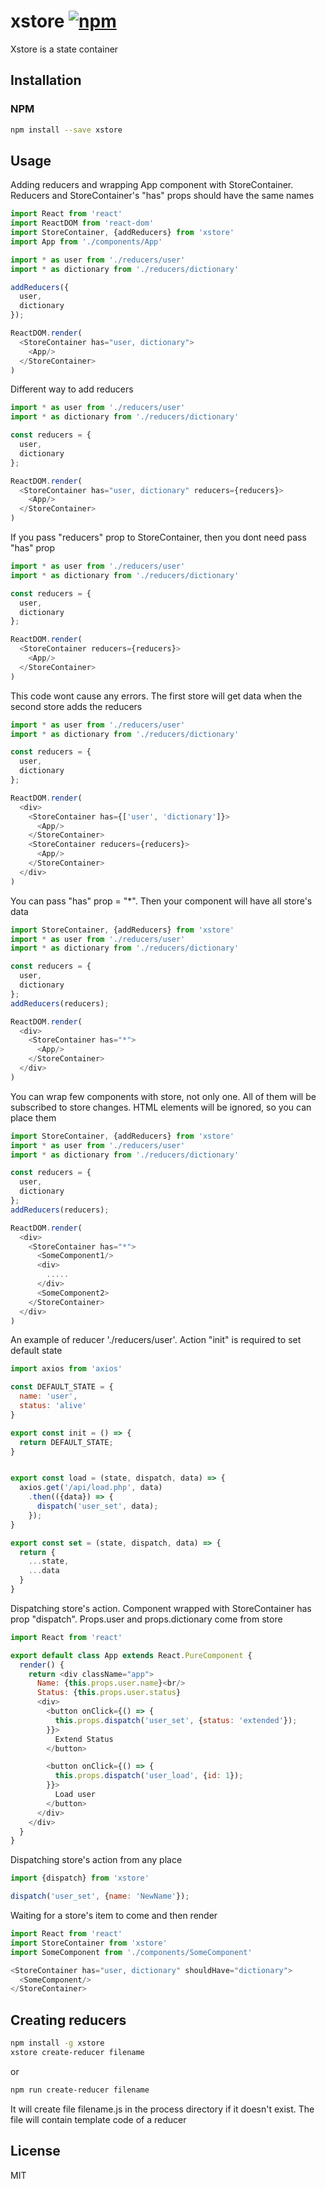 # xstore [![npm](https://img.shields.io/npm/v/xstore.svg?style=flat-square)](https://www.npmjs.com/package/xstore)

Xstore is a state container



## Installation

### NPM

```sh
npm install --save xstore
```


## Usage

Adding reducers and wrapping App component with StoreContainer.
Reducers and StoreContainer's "has" props should have the same names

```js
import React from 'react'
import ReactDOM from 'react-dom'
import StoreContainer, {addReducers} from 'xstore'
import App from './components/App'

import * as user from './reducers/user'
import * as dictionary from './reducers/dictionary'

addReducers({
  user,
  dictionary
});

ReactDOM.render(
  <StoreContainer has="user, dictionary">
    <App/>
  </StoreContainer>
)
```

Different way to add reducers
```js
import * as user from './reducers/user'
import * as dictionary from './reducers/dictionary'

const reducers = {
  user,
  dictionary
};

ReactDOM.render(
  <StoreContainer has="user, dictionary" reducers={reducers}>
    <App/>
  </StoreContainer>
)
```

If you pass "reducers" prop to StoreContainer, then you dont need pass "has" prop

```js
import * as user from './reducers/user'
import * as dictionary from './reducers/dictionary'

const reducers = {
  user,
  dictionary
};

ReactDOM.render(
  <StoreContainer reducers={reducers}>
    <App/>
  </StoreContainer>
)
```

This code wont cause any errors.
The first store will get data when the second store adds the reducers

```js
import * as user from './reducers/user'
import * as dictionary from './reducers/dictionary'

const reducers = {
  user,
  dictionary
};

ReactDOM.render(
  <div>
    <StoreContainer has={['user', 'dictionary']}>
      <App/>
    </StoreContainer>
    <StoreContainer reducers={reducers}>
      <App/>
    </StoreContainer>
  </div>
)
```

You can pass "has" prop = "\*". Then your component will have all store's data

```js
import StoreContainer, {addReducers} from 'xstore'
import * as user from './reducers/user'
import * as dictionary from './reducers/dictionary'

const reducers = {
  user,
  dictionary
};
addReducers(reducers);

ReactDOM.render(
  <div>
    <StoreContainer has="*">
      <App/>
    </StoreContainer>
  </div>
)
``` 

You can wrap few components with store, not only one. All of them will be subscribed to store changes. HTML elements will be ignored, so you can place them 

```js
import StoreContainer, {addReducers} from 'xstore'
import * as user from './reducers/user'
import * as dictionary from './reducers/dictionary'

const reducers = {
  user,
  dictionary
};
addReducers(reducers);

ReactDOM.render(
  <div>
    <StoreContainer has="*">
      <SomeComponent1/>
      <div>
        .....
      </div>
      <SomeComponent2>
    </StoreContainer>
  </div>
)
```

An example of reducer './reducers/user'. Action "init" is required to set default state

```js
import axios from 'axios'

const DEFAULT_STATE = {
  name: 'user',
  status: 'alive'
}

export const init = () => {
  return DEFAULT_STATE;
}


export const load = (state, dispatch, data) => {
  axios.get('/api/load.php', data)
    .then(({data}) => {
      dispatch('user_set', data);
    });
}

export const set = (state, dispatch, data) => {
  return {
    ...state,
    ...data
  }
}
```

Dispatching store's action.
Component wrapped with StoreContainer has prop "dispatch".
Props.user and props.dictionary come from store

```js
import React from 'react'

export default class App extends React.PureComponent {
  render() {
    return <div className="app">
      Name: {this.props.user.name}<br/>
      Status: {this.props.user.status}
      <div>
        <button onClick={() => {
          this.props.dispatch('user_set', {status: 'extended'});
        }}>
          Extend Status
        </button>

        <button onClick={() => {
          this.props.dispatch('user_load', {id: 1});
        }}>
          Load user
        </button>
      </div>
    </div>
  }
} 

```


Dispatching store's action from any place

```js
import {dispatch} from 'xstore'

dispatch('user_set', {name: 'NewName'});
```


Waiting for a store's item to come and then render

```js
import React from 'react'
import StoreContainer from 'xstore'
import SomeComponent from './components/SomeComponent'

<StoreContainer has="user, dictionary" shouldHave="dictionary">
  <SomeComponent/>
</StoreContainer>
```

## Creating reducers

```sh
npm install -g xstore
xstore create-reducer filename
```
or
```sh
npm run create-reducer filename
```
It will create file filename.js in the process directory if it doesn't exist.
The file will contain template code of a reducer

## License

MIT
